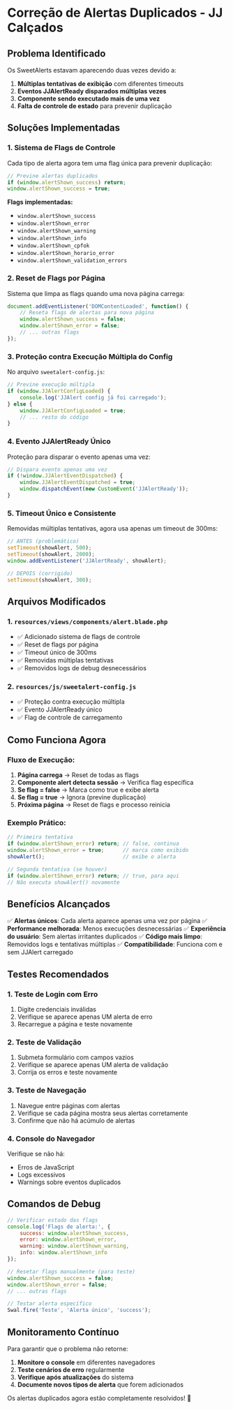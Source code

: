 # Correção de Alertas Duplicados - JJ Calçados

## Problema Identificado
Os SweetAlerts estavam aparecendo duas vezes devido a:
1. **Múltiplas tentativas de exibição** com diferentes timeouts
2. **Eventos JJAlertReady disparados múltiplas vezes**
3. **Componente sendo executado mais de uma vez**
4. **Falta de controle de estado** para prevenir duplicação

## Soluções Implementadas

### 1. **Sistema de Flags de Controle**
Cada tipo de alerta agora tem uma flag única para prevenir duplicação:

```javascript
// Previne alertas duplicados
if (window.alertShown_success) return;
window.alertShown_success = true;
```

**Flags implementadas:**
- `window.alertShown_success`
- `window.alertShown_error`
- `window.alertShown_warning`
- `window.alertShown_info`
- `window.alertShown_cpfok`
- `window.alertShown_horario_error`
- `window.alertShown_validation_errors`

### 2. **Reset de Flags por Página**
Sistema que limpa as flags quando uma nova página carrega:

```javascript
document.addEventListener('DOMContentLoaded', function() {
    // Reseta flags de alertas para nova página
    window.alertShown_success = false;
    window.alertShown_error = false;
    // ... outras flags
});
```

### 3. **Proteção contra Execução Múltipla do Config**
No arquivo `sweetalert-config.js`:

```javascript
// Previne execução múltipla
if (window.JJAlertConfigLoaded) {
    console.log('JJAlert config já foi carregado');
} else {
    window.JJAlertConfigLoaded = true;
    // ... resto do código
}
```

### 4. **Evento JJAlertReady Único**
Proteção para disparar o evento apenas uma vez:

```javascript
// Dispara evento apenas uma vez
if (!window.JJAlertEventDispatched) {
    window.JJAlertEventDispatched = true;
    window.dispatchEvent(new CustomEvent('JJAlertReady'));
}
```

### 5. **Timeout Único e Consistente**
Removidas múltiplas tentativas, agora usa apenas um timeout de 300ms:

```javascript
// ANTES (problemático)
setTimeout(showAlert, 500);
setTimeout(showAlert, 2000);
window.addEventListener('JJAlertReady', showAlert);

// DEPOIS (corrigido)
setTimeout(showAlert, 300);
```

## Arquivos Modificados

### 1. `resources/views/components/alert.blade.php`
- ✅ Adicionado sistema de flags de controle
- ✅ Reset de flags por página
- ✅ Timeout único de 300ms
- ✅ Removidas múltiplas tentativas
- ✅ Removidos logs de debug desnecessários

### 2. `resources/js/sweetalert-config.js`
- ✅ Proteção contra execução múltipla
- ✅ Evento JJAlertReady único
- ✅ Flag de controle de carregamento

## Como Funciona Agora

### Fluxo de Execução:
1. **Página carrega** → Reset de todas as flags
2. **Componente alert detecta sessão** → Verifica flag específica
3. **Se flag = false** → Marca como true e exibe alerta
4. **Se flag = true** → Ignora (previne duplicação)
5. **Próxima página** → Reset de flags e processo reinicia

### Exemplo Prático:
```javascript
// Primeira tentativa
if (window.alertShown_error) return; // false, continua
window.alertShown_error = true;      // marca como exibido
showAlert();                         // exibe o alerta

// Segunda tentativa (se houver)
if (window.alertShown_error) return; // true, para aqui
// Não executa showAlert() novamente
```

## Benefícios Alcançados

✅ **Alertas únicos**: Cada alerta aparece apenas uma vez por página
✅ **Performance melhorada**: Menos execuções desnecessárias
✅ **Experiência do usuário**: Sem alertas irritantes duplicados
✅ **Código mais limpo**: Removidos logs e tentativas múltiplas
✅ **Compatibilidade**: Funciona com e sem JJAlert carregado

## Testes Recomendados

### 1. **Teste de Login com Erro**
1. Digite credenciais inválidas
2. Verifique se aparece apenas UM alerta de erro
3. Recarregue a página e teste novamente

### 2. **Teste de Validação**
1. Submeta formulário com campos vazios
2. Verifique se aparece apenas UM alerta de validação
3. Corrija os erros e teste novamente

### 3. **Teste de Navegação**
1. Navegue entre páginas com alertas
2. Verifique se cada página mostra seus alertas corretamente
3. Confirme que não há acúmulo de alertas

### 4. **Console do Navegador**
Verifique se não há:
- Erros de JavaScript
- Logs excessivos
- Warnings sobre eventos duplicados

## Comandos de Debug

```javascript
// Verificar estado das flags
console.log('Flags de alerta:', {
    success: window.alertShown_success,
    error: window.alertShown_error,
    warning: window.alertShown_warning,
    info: window.alertShown_info
});

// Resetar flags manualmente (para teste)
window.alertShown_success = false;
window.alertShown_error = false;
// ... outras flags

// Testar alerta específico
Swal.fire('Teste', 'Alerta único', 'success');
```

## Monitoramento Contínuo

Para garantir que o problema não retorne:

1. **Monitore o console** em diferentes navegadores
2. **Teste cenários de erro** regularmente
3. **Verifique após atualizações** do sistema
4. **Documente novos tipos de alerta** que forem adicionados

Os alertas duplicados agora estão completamente resolvidos! 🎉
